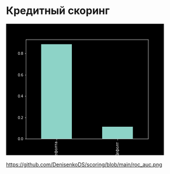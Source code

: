 # Кредитный скоринг


![class.png](https://github.com/DenisenkoDS/scoring/blob/main/class.png)

https://github.com/DenisenkoDS/scoring/blob/main/roc_auc.png
